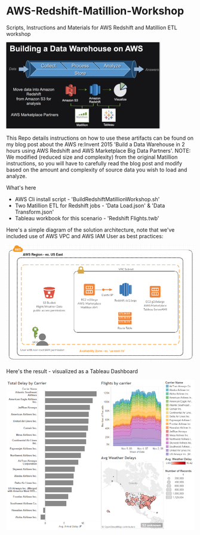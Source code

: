 # AWS-Redshift-Matillion-Workshop
Scripts, Instructions and Materials for AWS Redshift and Matillion ETL workshop

![Redshift Workshop Diagram](/Redshift-Workshop.png)

This Repo details instructions on how to use these artifacts can be found on my blog post about the AWS re:Invent 2015 
'Build a Data Warehouse in 2 hours using AWS Redshift and AWS Marketplace Big Data Partners'. NOTE: We modified (reduced size and complexity) from the original Matillion instructions, so you will have to carefully read the blog post and modify based on the amount and complexity of source data you wish to load and analyze.

What's here

- AWS Cli install script - 'BuildRedshiftMatillionWorkshop.sh'
- Two Matillion ETL for Redshift jobs - 'Data Load.json' & 'Data Transform.json'
- Tableau workbook for this scenario - 'Redshift Flights.twb'

Here's a simple diagram of the solution architecture, note that we've included use of AWS VPC and AWS IAM User as best practices:

![Redshift Workshop Architecture](/reInvent-Workshop-Architecture.png)

Here's the result - visualized as a Tableau Dashboard

![Redshift Workshop Visualization](/Tableau-Dashboard-Complete.png)


